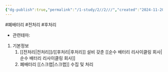 ```yaml
---
{"dg-publish":true,"permalink":"/1-study/2//2///","created":"2024-11-20T21:02:27.620+09:00","updated":"2025-06-03T20:07:21.366+09:00"}
---
```


#폐배터리 #전처리 #후처리 


- 관련테마: 


1. 기본정보
	1. [[전처리\|전처리]]/[[후처리\|후처리]] 설비 갖춘 [[순수 배터리 리사이클링 회사\|순수 배터리 리사이클링 회사]]
	2. 폐배터리 [[스크랩\|스크랩]] 수집 및 처리





